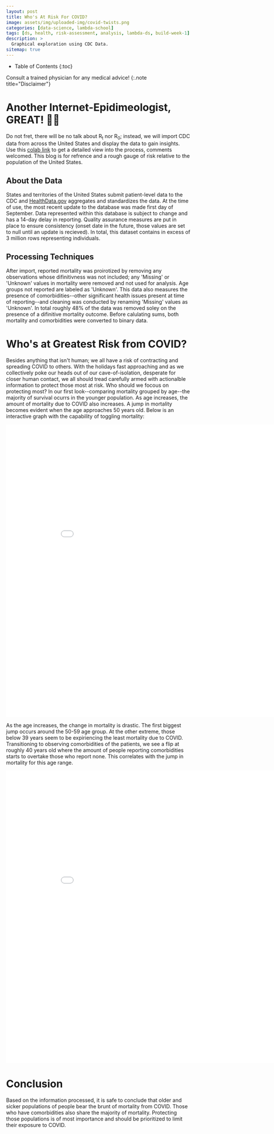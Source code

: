 ```yaml
---
layout: post
title: Who's At Risk For COVID?
image: assets/img/uploaded-img/covid-twists.png
categories: [data-science, lambda-school]
tags: [ds, health, risk-assessment, analysis, lambda-ds, build-week-1]
description: >
  Graphical exploration using CDC Data.
sitemap: true
---
```

- Table of Contents
{:toc}


Consult a trained physician for any medical advice!
{:.note title="Disclaimer"}











# Another Internet-Epidimeologist, GREAT! 🤦‍♂️
Do not fret, there will be no talk about R<sub>t</sub> nor R<sub>0</sub>; instead, we will import CDC data from across the United States and display the data to gain insights. Use this [colab link] to get a detailed view into the process, comments welcomed. This blog is for refrence and a rough gauge of risk relative to the population of the United States.

## About the Data
States and territories of the United States submit patient-level data to the CDC and [HealthData.gov] aggregates and standardizes the data. At the time of use, the most recent update to the database was made first day of September. Data represented within this database is subject to change and has a 14-day delay in reporting. Quality assurance measures are put in place to ensure consistency (onset date in the future, those values are set to null until an update is recieved). In total, this dataset contains in excess of 3 million rows representing individuals.

## Processing Techniques
After import, reported mortality was proirotized by removing any observations whose difinitivness was not included; any 'Missing' or 'Unknown' values in mortality were removed and not used for analysis. Age groups not reported are labeled as 'Unknown'. This data also measures the presence of comorbidities--other significant health issues present at time of reporting--and cleaning was conducted by renaming 'Missing' values as 'Unknown'. In total roughly 48% of the data was removed soley on the presence of a difinitive mortality outcome. Before calulating sums, both mortality and comorbidities were converted to binary data.


# Who's at Greatest Risk from COVID?
Besides anything that isn't human; we all have a risk of contracting and spreading COVID to others. With the holidays fast approaching and as we collectively poke our heads out of our cave-of-isolation, desperate for closer human contact, we all should tread carefully armed with actionalble information to protect those most at risk. Who should we focous on protecting most? In our first look--comparing mortality grouped by age--the majority of survival ocurrs in the younger population. As age increases, the amount of mortality due to COVID also increases. A jump in mortality becomes evident when the age approaches 50 years old. Below is an interactive graph with the capability of toggling mortality:


[colab link]: https://colab.research.google.com/drive/1NeaGzDxOzG9hgAeuovivH-6lSiVAApG-?usp=sharing
[HealthData.gov]: https://healthdata.gov/dataset/covid-19-case-surveillance-public-use-data
<iframe width="900" height="800" frameborder="0" scrolling="no" src="//plotly.com/~danielf44m/1.embed"></iframe>

As the age increases, the change in mortality is drastic. The first biggest jump occurs around the 50-59 age group. At the other extreme, those below 39 years seem to be expiriencing the least mortality due to COVID. Transitioning to observing comorbidities of the patients, we see a flip at roughly 40 years old where the amount of people reporting comorbidities starts to overtake those who report none. This correlates with the jump in mortality for this age range.

<iframe width="900" height="800" frameborder="0" scrolling="no" src="//plotly.com/~danielf44m/3.embed"></iframe>


# Conclusion
Based on the information processed, it is safe to conclude that older and sicker populations of people bear the brunt of mortality from COVID. Those who have comorbidities also share the majority of mortality. Protecting those populations is of most importance and should be prioritized to limit their exposure to COVID.
